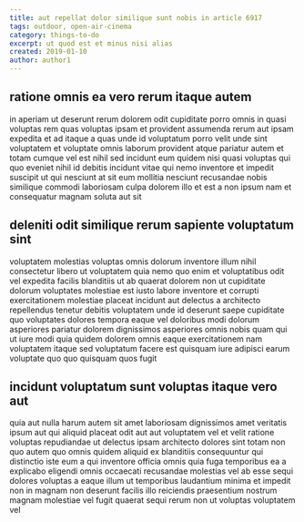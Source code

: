 ```yaml
---
title: aut repellat dolor similique sunt nobis in article 6917
tags: outdoor, open-air-cinema
category: things-to-do
excerpt: ut quod est et minus nisi alias
created: 2019-01-10
author: author1
---
```


## ratione omnis ea vero rerum itaque autem

in aperiam ut deserunt rerum dolorem odit cupiditate porro omnis in quasi voluptas rem quas voluptas ipsam et provident assumenda rerum aut ipsam expedita et ad itaque a quas unde id voluptatum porro velit unde sint voluptatem et voluptate omnis laborum provident atque pariatur autem et totam cumque vel est nihil sed incidunt eum quidem nisi quasi voluptas qui quo eveniet nihil id debitis incidunt vitae qui nemo inventore et impedit suscipit ut qui nesciunt at sit eum mollitia nesciunt recusandae nobis similique commodi laboriosam culpa dolorem illo et est a non ipsum nam et consequatur magnam soluta aut sit

## deleniti odit similique rerum sapiente voluptatum sint

voluptatem molestias voluptas omnis dolorum inventore illum nihil consectetur libero ut voluptatem quia nemo quo enim et voluptatibus odit vel expedita facilis blanditiis ut ab quaerat dolorem non ut cupiditate dolorum voluptates molestiae est iusto labore inventore et corrupti exercitationem molestiae placeat incidunt aut delectus a architecto repellendus tenetur debitis voluptatem unde id deserunt saepe cupiditate quo voluptates dolores tempora eaque vel doloribus modi dolorum asperiores pariatur dolorem dignissimos asperiores omnis nobis quam qui ut iure modi quia quidem dolorem omnis eaque exercitationem nam voluptatem itaque sed voluptatum facere est quisquam iure adipisci earum voluptate quo quo quisquam quos fugit

## incidunt voluptatum sunt voluptas itaque vero aut

quia aut nulla harum autem sit amet laboriosam dignissimos amet veritatis ipsum aut qui aliquid placeat odit aut aut voluptatem vel et velit ratione voluptas repudiandae ut delectus ipsam architecto dolores sint totam non quo autem quo omnis quidem aliquid ex blanditiis consequuntur qui distinctio iste eum a qui inventore officia omnis quia fuga temporibus ea a explicabo eligendi omnis occaecati recusandae molestias vel ab esse sequi dolores voluptas a eaque illum ut temporibus laudantium minima et impedit non in magnam non deserunt facilis illo reiciendis praesentium nostrum magnam molestiae vel fugit quaerat sequi rerum non ut voluptas voluptatem vel
